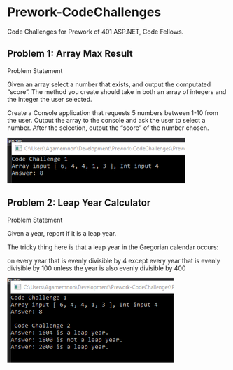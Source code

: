 # Prework-CodeChallenges

Code Challenges for Prework of 401 ASP.NET, Code Fellows.

## Problem 1: Array Max Result
Problem Statement

Given an array select a number that exists, and output the computated “score”. The method you create should take in both an array of integers and the integer the user selected.

Create a Console application that requests 5 numbers between 1-10 from the user. Output the array to the console and ask the user to select a number. After the selection, output the “score” of the number chosen.

![Challenge 1 Screenshot](/Screenshots/codeChallenge1.png)

## Problem 2: Leap Year Calculator
Problem Statement

Given a year, report if it is a leap year.

The tricky thing here is that a leap year in the Gregorian calendar occurs:

on every year that is evenly divisible by 4
  except every year that is evenly divisible by 100
    unless the year is also evenly divisible by 400

![Challenge 2 Screenshot](/Screenshots/codeChallenge2.png)